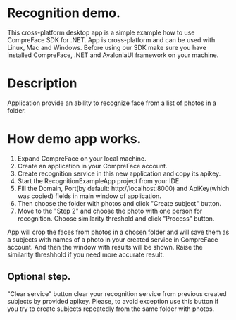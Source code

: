 # Recognition demo.
This cross-platform desktop app is a simple example how to use CompreFace SDK for .NET. App is cross-platform and can be used with Linux, Mac and Windows. 
Before using our SDK make sure you have installed CompreFace, .NET and AvaloniaUI framework on your machine.

# Description
Application provide an ability to recognize face from a list of photos in a folder.

# How demo app works.
1. Expand CompreFace on your local machine.
2. Create an application in your CompreFace account.
3. Create recognition service in this new application and copy its apikey.
4. Start the RecognitionExampleApp project from your IDE.
5. Fill the Domain, Port(by default: http://localhost:8000) and ApiKey(which was copied) fields in main window of application.
6. Then choose the folder with photos and click "Create subject" button.
7. Move to the "Step 2" and choose the photo with one person for recognition. Choose similarity threshold and click "Process" button.

App will crop the faces from photos in a chosen folder and will save them as a subjects with names of a photo in your created service in CompreFace account. And then the window with results will be shown. Raise the similarity threshhold if you need more accurate result.

## Optional step.
"Clear service" button clear your recognition service from previous created subjects by provided apikey. Please, to avoid exception use this button if you try to create subjects repeatedly from the same folder with photos.
